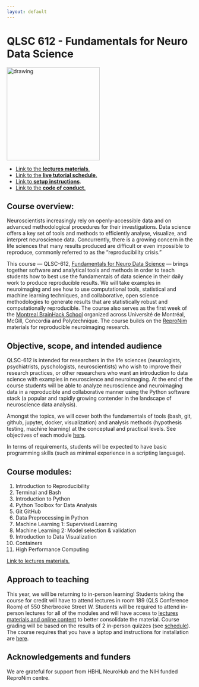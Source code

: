 ```yaml
---
layout: default
---
```



# QLSC 612 - Fundamentals for Neuro Data Science

<img src="logo_horizontal__for_light_background.png" alt="drawing" width="250" class="center">

* [Link to the **lectures materials**.](./lectures-materials.html)
* [Link to the **live tutorial schedule**.](./tut-schedule.html)
* [Link to **setup instructions**](./setup.html).
* [Link to the **code of conduct**.](./coc.html)

## Course overview:

Neuroscientists increasingly rely on openly-accessible data and on advanced methodological procedures for their investigations. Data science offers a key set of tools and methods to efficiently analyse, visualize, and interpret neuroscience data. Concurrently, there is a growing concern in the life sciences that many results produced are difficult or even impossible to reproduce, commonly referred to as the “reproducibility crisis.”

This course — QLSC-612, [Fundamentals for Neuro Data Science](https://www.mcgill.ca/study/2019-2020/courses/qlsc-612) — brings together software and analytical tools and methods in order to teach students how to best use the fundamentals of data science in their daily work to produce reproducible results. We will take examples in neuroimaging and see how to use computational tools, statistical and machine learning techniques, and collaborative, open science methodologies to generate results that are statistically robust and computationally reproducible. The course also serves as the first week of the [Montreal BrainHack School](https://school.brainhackmtl.org/) organized across Université de Montréal, McGill, Concordia and Polytechnique. The course builds on the [ReproNim](https://www.repronim.org/) materials for reproducible neuroimaging research.

## Objective, scope, and intended audience

QLSC-612 is intended for researchers in the life sciences (neurologists, psychiatrists, pyschologists, neuroscientists) who wish to improve their research practices, or other researchers who want an introduction to data science with examples in neuroscience and neuroimaging. At the end of the course students will be able to analyze neuroscience and neuroimaging data in a reproducible and collaborative manner using the Python software stack (a popular and rapidly growing contender in the landscape of neuroscience data analysis).

Amongst the topics, we will cover both the fundamentals of tools (bash, git, github, jupyter, docker, visualization) and analysis methods (hypothesis testing, machine learning) at the conceptual and practical levels. See objectives of each module [here](./lectures-materials.html).

In terms of requirements, students will be expected to have basic programming skills (such as minimal experience in a scripting language).

## Course modules:

1. Introduction to Reproducibility
2. Terminal and Bash
3. Introduction to Python
4. Python Toolbox for Data Analysis
5. Git GitHub
6. Data Preprocessing in Python
7. Machine Learning 1: Supervised Learning
8. Machine Learning 2: Model selection & validation
9. Introduction to Data Visualization
10. Containers
11. High Performance Computing

[Link to lectures materials.](./lectures-materials.html)

## Approach to teaching

This year, we will be returning to in-person learning! Students taking the course for credit will have to attend lectures in room 189 (QLS Conference Room) of 550 Sherbrooke Street W. Students will be required to attend in-person lectures for all of the modules and will have access to [lectures materials and online content](https://neurodatascience.github.io/QLS612-Overview/lectures-materials.html) to better consolidate the material. Course grading will be based on the results of 2 in-person quizzes (see [schedule](https://neurodatascience.github.io/QLS612-Overview/tut-schedule.html)). The course requires that you have a laptop and instructions for installation are [here](https://neurodatascience.github.io/QLS612-Overview/setup.html). 

## Acknowledgements and funders
We are grateful for support from HBHL NeuroHub and the NIH funded ReproNim centre.  
